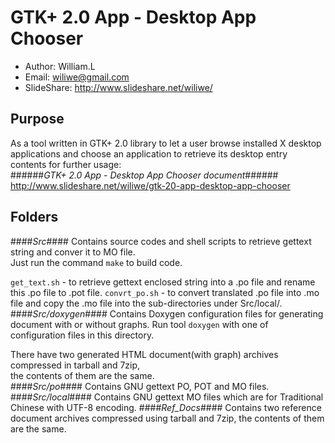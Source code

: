 GTK+ 2.0 App - Desktop App Chooser
====================

* Author: William.L  
* Email: <wiliwe@gmail.com>  
* SlideShare: <http://www.slideshare.net/wiliwe/>  

Purpose
-------
As a tool written in GTK+ 2.0 library to let a user browse installed X desktop applications and choose an application to retrieve its desktop entry contents for further usage:  
######_GTK+ 2.0 App - Desktop App Chooser document_######
<http://www.slideshare.net/wiliwe/gtk-20-app-desktop-app-chooser>  

Folders
-------
####_Src_####
  Contains source codes and shell scripts to retrieve gettext string and conver it to MO file.  
  Just run the command `make` to build code.  
  
  `get_text.sh` - to retrieve gettext enclosed string into a .po file and rename this .po file to .pot file.
  `convrt_po.sh` - to convert translated .po file into .mo file and copy the .mo file into the sub-directories under
Src/local/.
####_Src/doxygen_####
  Contains Doxygen configuration files for generating document with or without graphs. Run tool `doxygen` with one of configuration files in this directory.  

  There have two generated HTML document(with graph) archives compressed in tarball and 7zip,  
  the contents of them are the same.  
####_Src/po_####
  Contains GNU gettext PO, POT and MO files.
####_Src/local_####
  Contains GNU gettext MO files which are for Traditional Chinese with UTF-8 encoding.
####_Ref_Docs_####
  Contains two reference document archives compressed using tarball and 7zip, the contents of them are the same.
